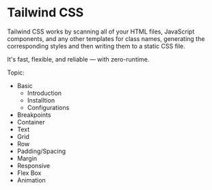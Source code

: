 # Tailwind CSS

Tailwind CSS works by scanning all of your HTML files, JavaScript components, and any other templates for class names, generating the corresponding styles and then writing them to a static CSS file.

It's fast, flexible, and reliable — with zero-runtime.

Topic:

- Basic
  - Introduction
  - Installtion
  - Configurations
- Breakpoints
- Container
- Text
- Grid
- Row
- Padding/Spacing
- Margin
- Responsive
- Flex Box
- Animation
